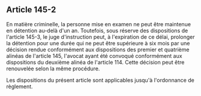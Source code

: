 Article 145-2
----
En matière criminelle, la personne mise en examen ne peut être maintenue en
détention au-delà d'un an. Toutefois, sous réserve des dispositions de l'article
145-3, le juge d'instruction peut, à l'expiration de ce délai, prolonger la
détention pour une durée qui ne peut être supérieure à six mois par une décision
rendue conformément aux dispositions des premier et quatrième alinéas de
l'article 145, l'avocat ayant été convoqué conformément aux dispositions du
deuxième alinéa de l'article 114. Cette décision peut être renouvelée selon la
même procédure.

Les dispositions du présent article sont applicables jusqu'à l'ordonnance de
règlement.
